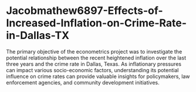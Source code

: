 # Jacobmathew6897-Effects-of-Increased-Inflation-on-Crime-Rate-in-Dallas-TX

The primary objective of the econometrics project was to investigate the potential relationship between the recent heightened inflation over the last three years and the crime rate in Dallas, Texas. As inflationary pressures can impact various socio-economic factors, understanding its potential influence on crime rates can provide valuable insights for policymakers, law enforcement agencies, and community development initiatives.
